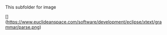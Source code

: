 This subfolder for image

[] (https://www.euclideanspace.com/software/development/eclipse/xtext/grammar/parse.png)
